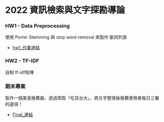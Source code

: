 # 2022 資訊檢索與文字探勘導論 

### HW1 - Data Preprocessing
使用 Porter Stemming 與 stop word removal 來製作 斷詞列表
* [hw1_作業連結](https://github.com/stephanie0324/2022_Information_Retrieve/tree/main/HW1)

### HW2 - TF-IDF
自制 tf-idf矩陣

### 期末專案
製作一個美食推薦器，透過爬取「吃貨台大」，將文字整理後推薦使用者每日三餐的選項！
* [Final_連結](https://github.com/stephanie0324/2022_Information_Retrieve/tree/main/Final)
